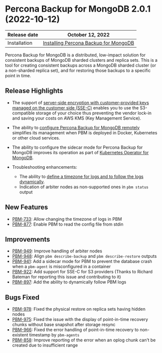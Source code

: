 # Percona Backup for MongoDB 2.0.1 (2022-10-12)

| Release date | October 12, 2022  |
|------------- | ---------------|
| Installation | [Installing Percona Backup for MongoDB](../installation.md) |


Percona Backup for MongoDB is a distributed, low-impact solution for consistent backups of MongoDB sharded clusters and replica sets. This is a tool for creating consistent backups across a MongoDB sharded cluster (or a non-sharded replica set), and for restoring those backups to a specific point in time.

## Release Highlights

* The support of [server-side encryption with customer-provided keys managed on the customer side (SSE-C)](../details/s3-storage.md#server-side-encryption) enables you to use the S3-compatible storage of your choice thus preventing the vendor lock-in and saving your costs on AWS KMS (Key Management Service).
* The ability to [configure Percona Backup for MongoDB remotely](../manage/configure-remotely.md) simplifies its management when PBM is deployed in Docker, Kubernetes or other cloud services. 
* The ability to configure the sidecar mode for Percona Backup for MongoDB improves its operation as part of [Kubernetes Operator for MongoDB](https://docs.percona.com/percona-operator-for-mongodb/index.html).
* Troubleshooting enhancements:
  
    - The ability to [define a timezone for logs and to follow the logs dynamically](../reference/pbm-commands.md#pbm-logs).
    - Indication of arbiter nodes as non-supported ones in `pbm status` output



## New Features

- [PBM-733](https://jira.percona.com/browse/PBM-733): Allow changing the timezone of logs in PBM
- [PBM-877](https://jira.percona.com/browse/PBM-877): Enable PBM to read the config file from stdin

## Improvements

- [PBM-949](https://jira.percona.com/browse/PBM-949): Improve handling of arbiter nodes
- [PBM-948](https://jira.percona.com/browse/PBM-948): Align `pbm describe-backup` and `pbm describe-restore` outputs
- [PBM-941](https://jira.percona.com/browse/PBM-941): Add a sidecar mode for PBM to prevent the database crash when a `pbm-agent` is misconfigured in a container
- [PBM-922](https://jira.percona.com/browse/PBM-922): Add support for SSE-C for S3 providers (Thanks to Richard Bateman for reporting this issue and contributing to it)
- [PBM-897](https://jira.percona.com/browse/PBM-897): Add the ability to dynamically follow PBM logs
    

## Bugs Fixed

- [PBM-978](https://jira.percona.com/browse/PBM-978): Fixed the physical restore on replica sets having hidden nodes 
- [PBM-975](https://jira.percona.com/browse/PBM-975): Fixed the issue with the display of point-in-time recovery chunks without base snapshot after storage resync
- [PBM-966](https://jira.percona.com/browse/PBM-966): Fixed the error handling of point-in-time recovery to non-existent timestamp by `pbm-agents`
- [PBM-858](https://jira.percona.com/browse/PBM-858): Improve reporting of the error when an oplog chunk can't be created due to insufficient range